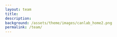 ```yaml
---
layout: team
title:
description:
background: /assets/theme/images/canlab_home2.png
permalink: /team/
---
```

